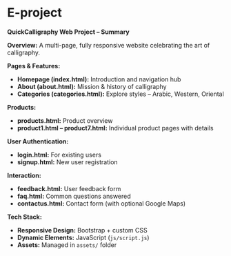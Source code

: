 # E-project
**QuickCalligraphy Web Project – Summary**

**Overview:**
A multi-page, fully responsive website celebrating the art of calligraphy.

**Pages & Features:**

* **Homepage (index.html):** Introduction and navigation hub
* **About (about.html):** Mission & history of calligraphy
* **Categories (categories.html):** Explore styles – Arabic, Western, Oriental

**Products:**

* **products.html:** Product overview
* **product1.html – product7.html:** Individual product pages with details

**User Authentication:**

* **login.html:** For existing users
* **signup.html:** New user registration

**Interaction:**

* **feedback.html:** User feedback form
* **faq.html:** Common questions answered
* **contactus.html:** Contact form (with optional Google Maps)

**Tech Stack:**

* **Responsive Design:** Bootstrap + custom CSS
* **Dynamic Elements:** JavaScript (`js/script.js`)
* **Assets:** Managed in `assets/` folder
